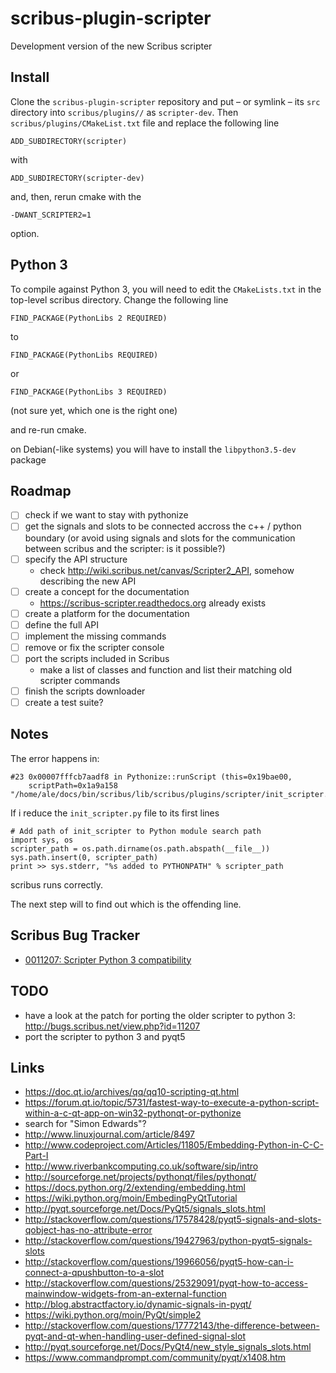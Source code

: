 # scribus-plugin-scripter

Development version of the new Scribus scripter 

## Install

Clone the `scribus-plugin-scripter` repository and put – or symlink – its `src` directory into `scribus/plugins//` as `scripter-dev`. Then `scribus/plugins/CMakeList.txt` file and replace the following line

    ADD_SUBDIRECTORY(scripter)

with

    ADD_SUBDIRECTORY(scripter-dev)

and, then, rerun cmake with the 

    -DWANT_SCRIPTER2=1 

option.

## Python 3

To compile against Python 3, you will need to edit the `CMakeLists.txt` in the top-level scribus directory. Change the following line

    FIND_PACKAGE(PythonLibs 2 REQUIRED)

to

    FIND_PACKAGE(PythonLibs REQUIRED)

or 

    FIND_PACKAGE(PythonLibs 3 REQUIRED)

(not sure yet, which one is the right one)

and re-run cmake.

on Debian(-like systems) you will have to install the `libpython3.5-dev` package

## Roadmap

- [ ] check if we want to stay with pythonize
- [ ] get the signals and slots to be connected accross the c++ / python boundary (or avoid using signals and slots for the communication between scribus and the scripter: is it possible?)
- [ ] specify the API structure
  - check http://wiki.scribus.net/canvas/Scripter2_API, somehow describing the new API
- [ ] create a concept for the documentation
  - https://scribus-scripter.readthedocs.org already exists
- [ ] create a platform for the documentation
- [ ] define the full API
- [ ] implement the missing commands
- [ ] remove or fix the scripter console
- [ ] port the scripts included in Scribus
  - make a list of classes and function and list their matching old scripter commands
- [ ] finish the scripts downloader
- [ ] create a test suite?

## Notes

The error happens in:

    #23 0x00007fffcb7aadf8 in Pythonize::runScript (this=0x19bae00, 
        scriptPath=0x1a9a158 "/home/ale/docs/bin/scribus/lib/scribus/plugins/scripter/init_scripter.py")

If i reduce the `init_scripter.py` file to its first lines

    # Add path of init_scripter to Python module search path
    import sys, os
    scripter_path = os.path.dirname(os.path.abspath(__file__))
    sys.path.insert(0, scripter_path)
    print >> sys.stderr, "%s added to PYTHONPATH" % scripter_path

scribus runs correctly.

The next step will to find out which is the offending line.

## Scribus Bug Tracker

- [0011207: Scripter Python 3 compatibility](http://bugs.scribus.net/view.php?id=11207)

## TODO

- have a look at the patch for porting the older scripter to python 3: http://bugs.scribus.net/view.php?id=11207
- port the scripter to python 3 and pyqt5

## Links

- https://doc.qt.io/archives/qq/qq10-scripting-qt.html
- https://forum.qt.io/topic/5731/fastest-way-to-execute-a-python-script-within-a-c-qt-app-on-win32-pythonqt-or-pythonize
- search for "Simon Edwards"?
- http://www.linuxjournal.com/article/8497
- http://www.codeproject.com/Articles/11805/Embedding-Python-in-C-C-Part-I
- http://www.riverbankcomputing.co.uk/software/sip/intro
- http://sourceforge.net/projects/pythonqt/files/pythonqt/
- https://docs.python.org/2/extending/embedding.html
- https://wiki.python.org/moin/EmbedingPyQtTutorial
- http://pyqt.sourceforge.net/Docs/PyQt5/signals_slots.html
- http://stackoverflow.com/questions/17578428/pyqt5-signals-and-slots-qobject-has-no-attribute-error
- http://stackoverflow.com/questions/19427963/python-pyqt5-signals-slots
- http://stackoverflow.com/questions/19966056/pyqt5-how-can-i-connect-a-qpushbutton-to-a-slot
- http://stackoverflow.com/questions/25329091/pyqt-how-to-access-mainwindow-widgets-from-an-external-function
- http://blog.abstractfactory.io/dynamic-signals-in-pyqt/
- https://wiki.python.org/moin/PyQt/simple2
- http://stackoverflow.com/questions/17772143/the-difference-between-pyqt-and-qt-when-handling-user-defined-signal-slot
- http://pyqt.sourceforge.net/Docs/PyQt4/new_style_signals_slots.html
- https://www.commandprompt.com/community/pyqt/x1408.htm
